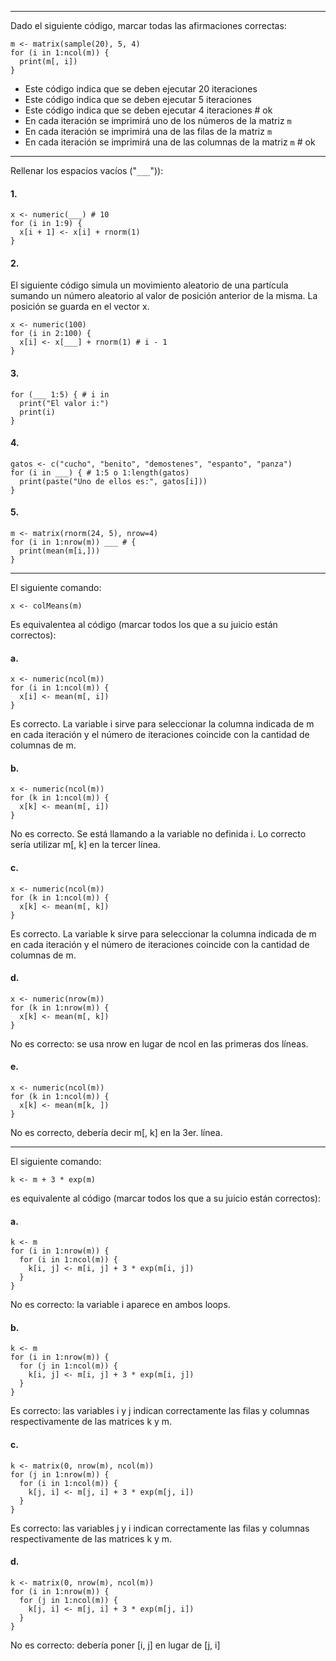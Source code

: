 
- - -

Dado el siguiente código, marcar todas las afirmaciones correctas:

    m <- matrix(sample(20), 5, 4)
    for (i in 1:ncol(m)) {
      print(m[, i])
    }

- Este código indica que se deben ejecutar 20 iteraciones
- Este código indica que se deben ejecutar 5 iteraciones
- Este código indica que se deben ejecutar 4 iteraciones # ok
- En cada iteración se imprimirá uno de los números de la matriz `m`
- En cada iteración se imprimirá una de las filas de la matriz `m`
- En cada iteración se imprimirá una de las columnas de la matriz `m` # ok

- - -

Rellenar los espacios vacíos ("`___`")):

#### 1.

    x <- numeric(___) # 10
    for (i in 1:9) {
      x[i + 1] <- x[i] + rnorm(1)
    }

#### 2.

El siguiente código simula un movimiento aleatorio de una partícula sumando un número aleatorio al valor de posición anterior de la misma. La posición se guarda en el vector x.

    x <- numeric(100)
    for (i in 2:100) {
      x[i] <- x[___] + rnorm(1) # i - 1
    }

#### 3.


    for (___ 1:5) { # i in
      print("El valor i:")
      print(i)
    }


#### 4.


    gatos <- c("cucho", "benito", "demostenes", "espanto", "panza")
    for (i in ___) { # 1:5 o 1:length(gatos)
      print(paste("Uno de ellos es:", gatos[i]))
    }


#### 5.


    m <- matrix(rnorm(24, 5), nrow=4)
    for (i in 1:nrow(m)) ___ # {
      print(mean(m[i,]))
    }


- - -

El siguiente comando:

    x <- colMeans(m)

Es equivalentea al código (marcar todos los que a su juicio están correctos):

#### a.


    x <- numeric(ncol(m))
    for (i in 1:ncol(m)) {
      x[i] <- mean(m[, i])
    }



Es correcto. La variable i sirve para seleccionar la columna indicada de m en
cada iteración y el número de iteraciones coincide con la cantidad de columnas
de m.

#### b.


    x <- numeric(ncol(m))
    for (k in 1:ncol(m)) {
      x[k] <- mean(m[, i])
    }


No es correcto. Se está llamando a la variable no definida i. Lo correcto sería
utilizar m[, k] en la tercer línea.

#### c.


    x <- numeric(ncol(m))
    for (k in 1:ncol(m)) {
      x[k] <- mean(m[, k])
    }


Es correcto. La variable k sirve para seleccionar la columna indicada de m en
cada iteración y el número de iteraciones coincide con la cantidad de columnas
de m.

#### d.


    x <- numeric(nrow(m))
    for (k in 1:nrow(m)) {
      x[k] <- mean(m[, k])
    }


No es correcto: se usa nrow en lugar de ncol en las primeras dos líneas.

#### e.


    x <- numeric(ncol(m))
    for (k in 1:ncol(m)) {
      x[k] <- mean(m[k, ])
    }


No es correcto, debería decir m[, k] en la 3er. línea.

- - -

El siguiente comando:

    k <- m + 3 * exp(m)

es equivalente al código (marcar todos los que a su juicio están correctos):

#### a.


    k <- m
    for (i in 1:nrow(m)) {
      for (i in 1:ncol(m)) {
        k[i, j] <- m[i, j] + 3 * exp(m[i, j])
      }
    }


No es correcto: la variable i aparece en ambos loops.


#### b.


    k <- m
    for (i in 1:nrow(m)) {
      for (j in 1:ncol(m)) {
        k[i, j] <- m[i, j] + 3 * exp(m[i, j])
      }
    }


Es correcto: las variables i y j indican correctamente las filas y columnas respectivamente
de las matrices k y m.

#### c.


    k <- matrix(0, nrow(m), ncol(m))
    for (j in 1:nrow(m)) {
      for (i in 1:ncol(m)) {
        k[j, i] <- m[j, i] + 3 * exp(m[j, i])
      }
    }


Es correcto: las variables j y i indican correctamente las filas y columnas respectivamente
de las matrices k y m.

#### d.


    k <- matrix(0, nrow(m), ncol(m))
    for (i in 1:nrow(m)) {
      for (j in 1:ncol(m)) {
        k[j, i] <- m[j, i] + 3 * exp(m[j, i])
      }
    }


No es correcto: debería poner [i, j] en lugar de [j, i]

